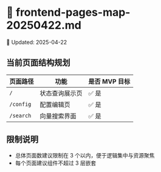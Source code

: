 # 📄 frontend-pages-map-20250422.md
📅 Updated: 2025-04-22

## 当前页面结构规划

| 页面路径 | 功能              | 是否 MVP 目标 |
|----------|-------------------|----------------|
| `/`      | 状态查询展示页    | ✅ 是          |
| `/config`| 配置编辑页        | ✅ 是          |
| `/search`| 向量搜索界面      | ✅ 是          |

## 限制说明

- 总体页面数建议限制在 3 个以内，便于逻辑集中与资源聚焦
- 每个页面建议组件不超过 3 层嵌套
